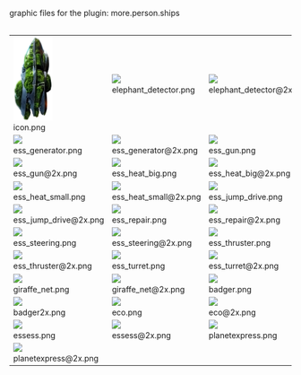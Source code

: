 graphic files for the plugin: more.person.ships<br>
<br>
<table>
	<tr>
		<td><img src="https://github.com/zuckung/endless-sky-plugins/blob/main/myplugins/more.person.ships/icon.png?raw=true"><br>
		icon.png</td>
		<td><img src="https://github.com/zuckung/endless-sky-plugins/blob/main/myplugins/more.person.ships/images/outfit/elephant_detector.png?raw=true"><br>
		elephant_detector.png</td>
		<td><img src="https://github.com/zuckung/endless-sky-plugins/blob/main/myplugins/more.person.ships/images/outfit/elephant_detector@2x.png?raw=true"><br>
		elephant_detector@2x.png</td>
	</tr>
	<tr>
		<td><img src="https://github.com/zuckung/endless-sky-plugins/blob/main/myplugins/more.person.ships/images/outfit/ess_generator.png?raw=true"><br>
		ess_generator.png</td>
		<td><img src="https://github.com/zuckung/endless-sky-plugins/blob/main/myplugins/more.person.ships/images/outfit/ess_generator@2x.png?raw=true"><br>
		ess_generator@2x.png</td>
		<td><img src="https://github.com/zuckung/endless-sky-plugins/blob/main/myplugins/more.person.ships/images/outfit/ess_gun.png?raw=true"><br>
		ess_gun.png</td>
	</tr>
	<tr>
		<td><img src="https://github.com/zuckung/endless-sky-plugins/blob/main/myplugins/more.person.ships/images/outfit/ess_gun@2x.png?raw=true"><br>
		ess_gun@2x.png</td>
		<td><img src="https://github.com/zuckung/endless-sky-plugins/blob/main/myplugins/more.person.ships/images/outfit/ess_heat_big.png?raw=true"><br>
		ess_heat_big.png</td>
		<td><img src="https://github.com/zuckung/endless-sky-plugins/blob/main/myplugins/more.person.ships/images/outfit/ess_heat_big@2x.png?raw=true"><br>
		ess_heat_big@2x.png</td>
	</tr>
	<tr>
		<td><img src="https://github.com/zuckung/endless-sky-plugins/blob/main/myplugins/more.person.ships/images/outfit/ess_heat_small.png?raw=true"><br>
		ess_heat_small.png</td>
		<td><img src="https://github.com/zuckung/endless-sky-plugins/blob/main/myplugins/more.person.ships/images/outfit/ess_heat_small@2x.png?raw=true"><br>
		ess_heat_small@2x.png</td>
		<td><img src="https://github.com/zuckung/endless-sky-plugins/blob/main/myplugins/more.person.ships/images/outfit/ess_jump_drive.png?raw=true"><br>
		ess_jump_drive.png</td>
	</tr>
	<tr>
		<td><img src="https://github.com/zuckung/endless-sky-plugins/blob/main/myplugins/more.person.ships/images/outfit/ess_jump_drive@2x.png?raw=true"><br>
		ess_jump_drive@2x.png</td>
		<td><img src="https://github.com/zuckung/endless-sky-plugins/blob/main/myplugins/more.person.ships/images/outfit/ess_repair.png?raw=true"><br>
		ess_repair.png</td>
		<td><img src="https://github.com/zuckung/endless-sky-plugins/blob/main/myplugins/more.person.ships/images/outfit/ess_repair@2x.png?raw=true"><br>
		ess_repair@2x.png</td>
	</tr>
	<tr>
		<td><img src="https://github.com/zuckung/endless-sky-plugins/blob/main/myplugins/more.person.ships/images/outfit/ess_steering.png?raw=true"><br>
		ess_steering.png</td>
		<td><img src="https://github.com/zuckung/endless-sky-plugins/blob/main/myplugins/more.person.ships/images/outfit/ess_steering@2x.png?raw=true"><br>
		ess_steering@2x.png</td>
		<td><img src="https://github.com/zuckung/endless-sky-plugins/blob/main/myplugins/more.person.ships/images/outfit/ess_thruster.png?raw=true"><br>
		ess_thruster.png</td>
	</tr>
	<tr>
		<td><img src="https://github.com/zuckung/endless-sky-plugins/blob/main/myplugins/more.person.ships/images/outfit/ess_thruster@2x.png?raw=true"><br>
		ess_thruster@2x.png</td>
		<td><img src="https://github.com/zuckung/endless-sky-plugins/blob/main/myplugins/more.person.ships/images/outfit/ess_turret.png?raw=true"><br>
		ess_turret.png</td>
		<td><img src="https://github.com/zuckung/endless-sky-plugins/blob/main/myplugins/more.person.ships/images/outfit/ess_turret@2x.png?raw=true"><br>
		ess_turret@2x.png</td>
	</tr>
	<tr>
		<td><img src="https://github.com/zuckung/endless-sky-plugins/blob/main/myplugins/more.person.ships/images/outfit/giraffe_net.png?raw=true"><br>
		giraffe_net.png</td>
		<td><img src="https://github.com/zuckung/endless-sky-plugins/blob/main/myplugins/more.person.ships/images/outfit/giraffe_net@2x.png?raw=true"><br>
		giraffe_net@2x.png</td>
		<td><img src="https://github.com/zuckung/endless-sky-plugins/blob/main/myplugins/more.person.ships/images/ship/badger.png?raw=true"><br>
		badger.png</td>
	</tr>
	<tr>
		<td><img src="https://github.com/zuckung/endless-sky-plugins/blob/main/myplugins/more.person.ships/images/ship/badger2x.png?raw=true"><br>
		badger2x.png</td>
		<td><img src="https://github.com/zuckung/endless-sky-plugins/blob/main/myplugins/more.person.ships/images/ship/eco.png?raw=true"><br>
		eco.png</td>
		<td><img src="https://github.com/zuckung/endless-sky-plugins/blob/main/myplugins/more.person.ships/images/ship/eco@2x.png?raw=true"><br>
		eco@2x.png</td>
	</tr>
	<tr>
		<td><img src="https://github.com/zuckung/endless-sky-plugins/blob/main/myplugins/more.person.ships/images/ship/essess.png?raw=true"><br>
		essess.png</td>
		<td><img src="https://github.com/zuckung/endless-sky-plugins/blob/main/myplugins/more.person.ships/images/ship/essess@2x.png?raw=true"><br>
		essess@2x.png</td>
		<td><img src="https://github.com/zuckung/endless-sky-plugins/blob/main/myplugins/more.person.ships/images/ship/planetexpress.png?raw=true"><br>
		planetexpress.png</td>
	</tr>
	<tr>
		<td><img src="https://github.com/zuckung/endless-sky-plugins/blob/main/myplugins/more.person.ships/images/ship/planetexpress@2x.png?raw=true"><br>
		planetexpress@2x.png</td>
		<td></td>
		<td></td>
	</tr>
</table>

